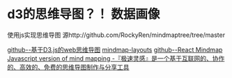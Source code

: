 # d3的思维导图？！ 数据画像

使用js实现思维导图 
源http://github.com/RockyRen/mindmaptree/tree/master


[github--基于D3.js的web思维导图](https://github.com/Youjingyu/web_mind_mapping)
[mindmap-layouts](https://github.com/leungwensen/mindmap-layouts#readme)
[github--React Mindmap ](https://www.npmjs.com/package/react-mindmap)
[Javascript version of mind mapping -『极速灵感』是一个基于互联网的、协作的、高效的、免费的思维导图制作与分享工具 ](https://github.com/hizzgdev/jsmind)
